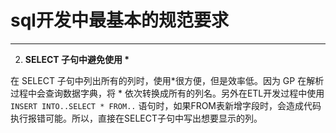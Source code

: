 
# sql开发中最基本的规范要求
----




2. **SELECT 子句中避免使用 \***

 在 SELECT 子句中列出所有的列时，使用*很方便，但是效率低。因为 GP 在解析过程中会查询数据字典，将 \* 依次转换成所有的列名。另外在ETL开发过程中使用 ` INSERT INTO..SELECT * FROM.. ` 语句时，如果FROM表新增字段时，会造成代码执行报错可能。所以，直接在SELECT子句中写出想要显示的列。
